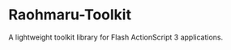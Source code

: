 Raohmaru-Toolkit
================

A lightweight toolkit library for Flash ActionScript 3 applications.